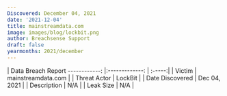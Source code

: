 ```yaml
---
Discovered: December 04, 2021
date: '2021-12-04'
title: mainstreamdata.com
image: images/blog/lockbit.png
author: Breachsense Support
draft: false
yearmonths: 2021/december
---
```



| Data Breach Report
------------:   |:-------------:    | :-----:|
| Victim    | mainstreamdata.com      | 
| Threat Actor    | LockBit      | 
| Date Discovered    | Dec 04, 2021      | 
| Description    | N/A      | 
| Leak Size    | N/A      | 

